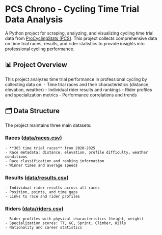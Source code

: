# PCS Chrono - Cycling Time Trial Data Analysis

A Python project for scraping, analyzing, and visualizing cycling time trial data from [ProCyclingStats (PCS)](https://www.procyclingstats.com). This project collects comprehensive data on time trial races, results, and rider statistics to provide insights into professional cycling performance.

## 📊 Project Overview

This project analyzes time trial performance in professional cycling by collecting data on:
    - Time trial races and their characteristics (distance, elevation, weather)
    - Individual rider results and rankings
    - Rider profiles and specialization metrics
    - Performance correlations and trends

## 🗂️ Data Structure

The project maintains three main datasets:

### Races ([data/races.csv](data/races.csv))

    - **305 time trial races** from 2020-2025
    - Race metadata: distance, elevation, profile difficulty, weather conditions
    - Race classification and ranking information
    - Winner times and average speeds

### Results ([data/results.csv](data/results.csv))

    - Individual rider results across all races
    - Position, points, and time gaps
    - Links to race and rider profiles

### Riders ([data/riders.csv](data/riders.csv))

    - Rider profiles with physical characteristics (height, weight)
    - Specialization scores: TT, GC, Sprint, Climber, Hills
    - Nationality and career statistics
